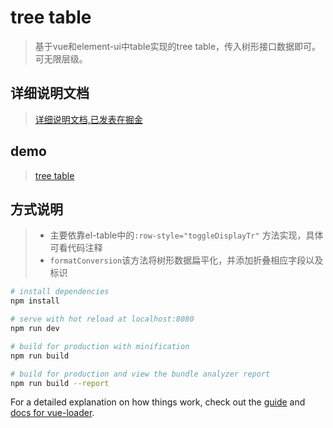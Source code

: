 # tree table

> 基于vue和element-ui中table实现的tree table，传入树形接口数据即可。可无限层级。

## 详细说明文档

> [详细说明文档,已发表在掘金](https://juejin.im/post/5be797456fb9a04a0378bb91)

## demo

> [tree table](https://no-simple.github.io/vue-tree-table/)

## 方式说明

>   * 主要依靠el-table中的`:row-style="toggleDisplayTr"` 方法实现，具体可看代码注释
>   * `formatConversion`该方法将树形数据扁平化，并添加折叠相应字段以及标识
``` bash
# install dependencies
npm install

# serve with hot reload at localhost:8080
npm run dev

# build for production with minification
npm run build

# build for production and view the bundle analyzer report
npm run build --report
```

For a detailed explanation on how things work, check out the [guide](http://vuejs-templates.github.io/webpack/) and [docs for vue-loader](http://vuejs.github.io/vue-loader).
